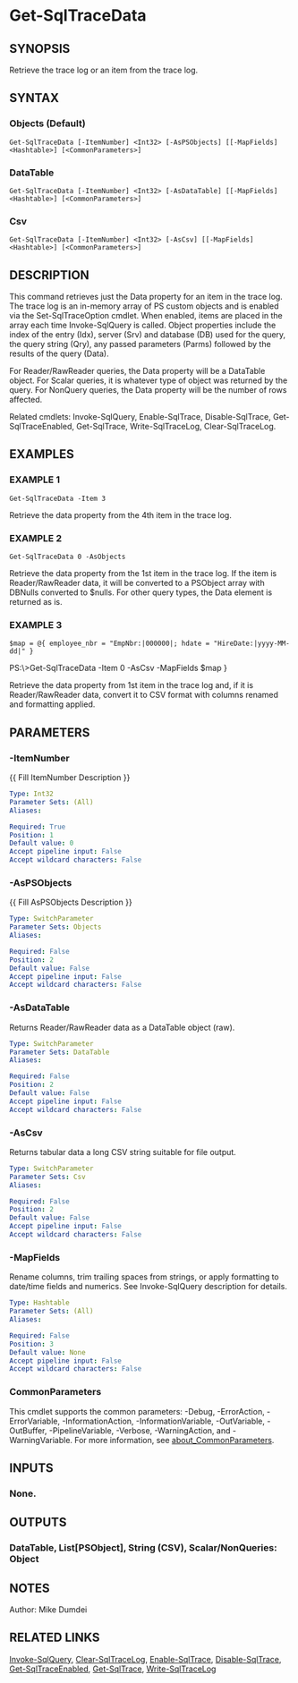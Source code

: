 
# Get-SqlTraceData

## SYNOPSIS
Retrieve the trace log or an item from the trace log.

## SYNTAX

### Objects (Default)
```
Get-SqlTraceData [-ItemNumber] <Int32> [-AsPSObjects] [[-MapFields] <Hashtable>] [<CommonParameters>]
```

### DataTable
```
Get-SqlTraceData [-ItemNumber] <Int32> [-AsDataTable] [[-MapFields] <Hashtable>] [<CommonParameters>]
```

### Csv
```
Get-SqlTraceData [-ItemNumber] <Int32> [-AsCsv] [[-MapFields] <Hashtable>] [<CommonParameters>]
```

## DESCRIPTION
This command retrieves just the Data property for an item in the trace log. The trace log is an in-memory array of PS custom objects and is enabled via the Set-SqlTraceOption cmdlet. When enabled, items are placed in the array each time Invoke-SqlQuery is called. Object properties include the index of the entry (Idx), server (Srv) and database (DB) used for the query, the query string (Qry), any passed parameters (Parms) followed by the results of the query (Data).

For Reader/RawReader queries, the Data property will be a DataTable object. For Scalar queries, it is whatever type of object was returned by the query. For NonQuery queries, the Data property will be the number of rows affected.

Related cmdlets: Invoke-SqlQuery, Enable-SqlTrace, Disable-SqlTrace, Get-SqlTraceEnabled, Get-SqlTrace, Write-SqlTraceLog, Clear-SqlTraceLog.

## EXAMPLES

### EXAMPLE 1
```
Get-SqlTraceData -Item 3
```

Retrieve the data property from the 4th item in the trace log.

### EXAMPLE 2
```
Get-SqlTraceData 0 -AsObjects
```

Retrieve the data property from the 1st item in the trace log. If the item is Reader/RawReader data, it will be converted to a PSObject array with DBNulls converted to $nulls. For other query types, the Data element is returned as is.

### EXAMPLE 3
```
$map = @{ employee_nbr = "EmpNbr:|000000|; hdate = "HireDate:|yyyy-MM-dd|" }
```

PS:\\\>Get-SqlTraceData -Item 0 -AsCsv -MapFields $map }

Retrieve the data property from 1st item in the trace log and, if it is Reader/RawReader data, convert it to CSV format with columns renamed and formatting applied.

## PARAMETERS

### -ItemNumber
{{ Fill ItemNumber Description }}

```yaml
Type: Int32
Parameter Sets: (All)
Aliases:

Required: True
Position: 1
Default value: 0
Accept pipeline input: False
Accept wildcard characters: False
```

### -AsPSObjects
{{ Fill AsPSObjects Description }}

```yaml
Type: SwitchParameter
Parameter Sets: Objects
Aliases:

Required: False
Position: 2
Default value: False
Accept pipeline input: False
Accept wildcard characters: False
```

### -AsDataTable
Returns Reader/RawReader data as a DataTable object (raw).

```yaml
Type: SwitchParameter
Parameter Sets: DataTable
Aliases:

Required: False
Position: 2
Default value: False
Accept pipeline input: False
Accept wildcard characters: False
```

### -AsCsv
Returns tabular data a long CSV string suitable for file output.

```yaml
Type: SwitchParameter
Parameter Sets: Csv
Aliases:

Required: False
Position: 2
Default value: False
Accept pipeline input: False
Accept wildcard characters: False
```

### -MapFields
Rename columns, trim trailing spaces from strings, or apply formatting to date/time fields and numerics. See Invoke-SqlQuery description for details.

```yaml
Type: Hashtable
Parameter Sets: (All)
Aliases:

Required: False
Position: 3
Default value: None
Accept pipeline input: False
Accept wildcard characters: False
```

### CommonParameters
This cmdlet supports the common parameters: -Debug, -ErrorAction, -ErrorVariable, -InformationAction, -InformationVariable, -OutVariable, -OutBuffer, -PipelineVariable, -Verbose, -WarningAction, and -WarningVariable. For more information, see [about_CommonParameters](http://go.microsoft.com/fwlink/?LinkID=113216).

## INPUTS

### None.
## OUTPUTS

### DataTable, List[PSObject], String (CSV), Scalar/NonQueries: Object
## NOTES
Author: Mike Dumdei

## RELATED LINKS
[Invoke-SqlQuery](./Invoke-SqlQuery.md), [Clear-SqlTraceLog](./Clear-SqlTraceLog.md), [Enable-SqlTrace](./Enable-SqlTrace.md), [Disable-SqlTrace](./Disable-SqlTrace.md), [Get-SqlTraceEnabled](./Get-SqlTraceEnabled.md), [Get-SqlTrace](./Get-SqlTrace.md),  [Write-SqlTraceLog](./Write-SqlTraceLog.md)
